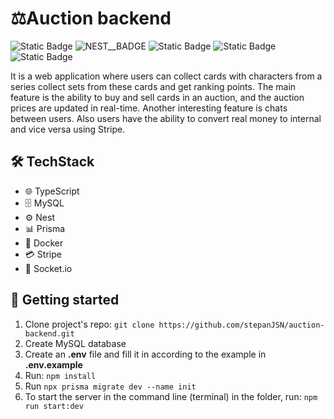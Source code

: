 # ⚖️Auction backend
![Static Badge](https://img.shields.io/badge/typescript-a?&logo=typescript&color=%23D4FAFF)
![NEST__BADGE](https://img.shields.io/badge/nest-7026b9?&logo=nestjs&color=%23E0234E)
![Static Badge](https://img.shields.io/badge/mysql-a?style=flat&logo=mysql&color=white)
![Static Badge](https://img.shields.io/badge/prisma-a?style=flat&logo=prisma&color=%232D3748)
![Static Badge](https://img.shields.io/badge/docker-a?style=flat&logo=docker&color=black)

It is a web application where users can collect cards with characters from a series collect sets from these cards and get ranking points. The main feature is the ability to buy and sell cards in an auction, and the auction prices are updated in real-time. Another interesting feature is chats between users. Also users have the ability to convert real money to internal and vice versa using Stripe.

## 🛠️ TechStack

 - 🌐 TypeScript
 - 🗄️ MySQL
 - ⚙️ Nest
 - 📊 Prisma
 - 🐳 Docker
 - 💳 Stripe
 - 🔌 Socket.io

## 🚀 Getting started
1.  Clone project's repo:  `git clone https://github.com/stepanJSN/auction-backend.git`
2.  Create MySQL database
3.  Create an **.env** file and fill it in according to the example in **.env.example**
4.  Run:  `npm install`
5.  Run `npx prisma migrate dev --name init`
6.  To start the server in the command line (terminal) in the folder, run:  `npm run start:dev`
